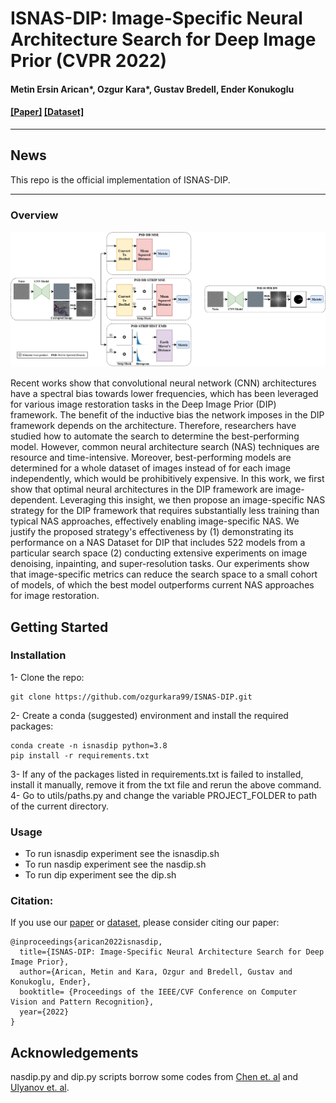 # ISNAS-DIP: Image-Specific Neural Architecture Search for Deep Image Prior (CVPR 2022)  

#### Metin Ersin Arican*, Ozgur Kara*, Gustav Bredell, Ender Konukoglu  

#### [\[Paper\]](https://arxiv.org/abs/2111.15362v2) [\[Dataset\]](https://zenodo.org/record/6351599#.YkG1xN9Bzct)  

---

## News

This repo is the official implementation of ISNAS-DIP. 

---

### Overview

![Visualization of proposed metrics](https://github.com/ozgurkara99/ISNAS-DIP/blob/main/docs/method.jpg)

Recent works show that convolutional neural network (CNN) architectures have a spectral bias towards lower frequencies, which has been leveraged for various image restoration tasks in the Deep Image Prior (DIP) framework. The benefit of the inductive bias the network imposes in the DIP framework depends on the architecture. Therefore, researchers have studied how to automate the search to determine the best-performing model. However, common neural architecture search (NAS) techniques are resource and time-intensive. Moreover, best-performing models are determined for a whole dataset of images instead of for each image independently, which would be prohibitively expensive. In this work, we first show that optimal neural architectures in the DIP framework are image-dependent. Leveraging this insight, we then propose an image-specific NAS strategy for the DIP framework that requires substantially less training than typical NAS approaches, effectively enabling image-specific NAS. We justify the proposed strategy's effectiveness by (1) demonstrating its performance on a NAS Dataset for DIP that includes 522 models from a particular search space (2) conducting extensive experiments on image denoising, inpainting, and super-resolution tasks. Our experiments show that image-specific metrics can reduce the search space to a small cohort of models, of which the best model outperforms current NAS approaches for image restoration. 

## Getting Started

### Installation
1- Clone the repo:  
```
git clone https://github.com/ozgurkara99/ISNAS-DIP.git
```  
2- Create a conda (suggested) environment and install the required packages:  
```
conda create -n isnasdip python=3.8
pip install -r requirements.txt
```  
3- If any of the packages listed in requirements.txt is failed to installed, install it manually, remove it from the txt file and rerun the above command.  
4- Go to utils/paths.py and change the variable PROJECT_FOLDER to path of the current directory.  

### Usage
- To run isnasdip experiment see the isnasdip.sh  
- To run nasdip experiment see the nasdip.sh  
- To run dip experiment see the dip.sh  

### Citation:
If you use our [paper](https://arxiv.org/abs/2111.15362) or [dataset](https://zenodo.org/record/6351599#.YkG1xN9Bzct), please consider citing our paper: 
```
@inproceedings{arican2022isnasdip,
  title={ISNAS-DIP: Image-Specific Neural Architecture Search for Deep Image Prior},
  author={Arican, Metin and Kara, Ozgur and Bredell, Gustav and Konukoglu, Ender},
  booktitle= {Proceedings of the IEEE/CVF Conference on Computer Vision and Pattern Recognition},
  year={2022}
}
```

## Acknowledgements  

nasdip.py and dip.py scripts borrow some codes from [Chen et. al](https://github.com/YunChunChen/NAS-DIP-pytorch) and [Ulyanov et. al](https://github.com/DmitryUlyanov/deep-image-prior).
